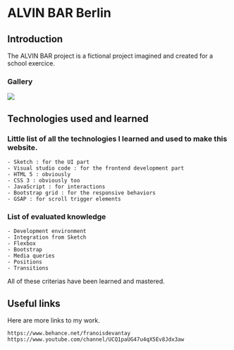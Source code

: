 # ALVIN BAR Berlin

## Introduction

The ALVIN BAR project is a fictional project imagined and created for a school exercice.

### Gallery

<img src="src/img/mockup-site-tamer.png">

## Technologies used and learned

### Little list of all the technologies I learned and used to make this website.

```
- Sketch : for the UI part
- Visual studio code : for the frontend development part
- HTML 5 : obviously
- CSS 3 : obviously too
- JavaScript : for interactions
- Bootstrap grid : for the responsive behaviors
- GSAP : for scroll trigger elements
```

### List of evaluated knowledge

```
- Development environment
- Integration from Sketch
- Flexbox
- Bootstrap
- Media queries
- Positions
- Transitions
```

All of these criterias have been learned and mastered.

## Useful links

Here are more links to my work.

```
https://www.behance.net/franoisdevantay
https://www.youtube.com/channel/UCQ1paUG47u4qX5Ev8Jdx3aw
```
